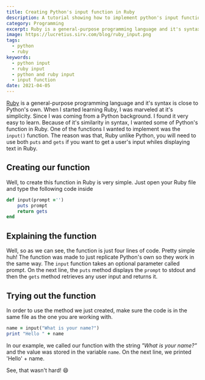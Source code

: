 ```yaml
---
title: Creating Python's input function in Ruby
description: A tutorial showing how to implement python's input function in Ruby. The input function is used to get user's input.
category: Programming
excerpt: Ruby is a general-purpose programming language and it's syntax is close to Python's own. One of the functions I wanted to implement was the input() function.
image: https://lucretius.sirv.com/blog/ruby_input.png
tags:
  - python
  - ruby
keywords:
  - python input
  - ruby input
  - python and ruby input
  - input function
date: 2021-04-05
---
```


[Ruby](https://www.ruby-lang.com/en) is a general-purpose programming language and it's syntax is close to Python's own.
When I started learning Ruby, I was marveled at it's simplicity.
Since I was coming from a Python background. I found it very easy to learn. Because of it's similarity in syntax, I wanted some of Python's function in Ruby.
One of the functions I wanted to implement was the `input()` function. The reason was that, Ruby unlike Python, you will need to use both `puts` and `gets` if you want to get a user's input whiles displaying text in Ruby.

## Creating our function

Well, to create this function in Ruby is very simple. Just open your Ruby file and type the following code inside

```ruby
def input(prompt ='')
    puts prompt
    return gets
end
```

## Explaining the function

Well, so as we can see, the function is just four lines of code. Pretty simple huh!
The function was made to just replicate Python's own so they work in the same way.
The `input` function takes an optional parameter called prompt. On the next line, the `puts` method displays the `prompt` to stdout and then the `gets` method retrieves any user input and returns it.

## Trying out the function

In order to use the method we just created, make sure the code is in the same file as the one you are working with.

```ruby
name = input("What is your name?")
print "Hello " + name
```

In our example, we called our function with the string _"What is your name?"_ and the value was stored in the variable `name`. On the next line, we printed 'Hello' + name.

See, that wasn't hard! :smile:
